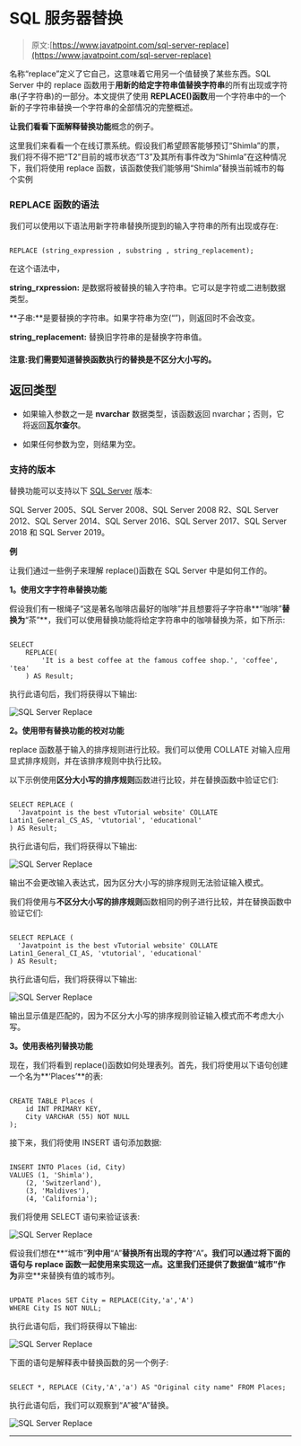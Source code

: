 # SQL 服务器替换

> 原文:[https://www.javatpoint.com/sql-server-replace](https://www.javatpoint.com/sql-server-replace)

名称“replace”定义了它自己，这意味着它用另一个值替换了某些东西。SQL Server 中的 replace 函数用于**用新的给定字符串值替换字符串**的所有出现或字符串(子字符串)的一部分。本文提供了使用 **REPLACE()函数**用一个字符串中的一个新的子字符串替换一个字符串的全部情况的完整概述。

**让我们看看下面解释替换功能**概念的例子。

这里我们来看看一个在线订票系统。假设我们希望顾客能够预订“Shimla”的票，我们将不得不把“T2”目前的城市状态“T3”及其所有事件改为“Shimla”在这种情况下，我们将使用 replace 函数，该函数使我们能够用“Shimla”替换当前城市的每个实例

### REPLACE 函数的语法

我们可以使用以下语法用新字符串替换所提到的输入字符串的所有出现或存在:

```

REPLACE (string_expression , substring , string_replacement);

```

在这个语法中，

**string_rxpression:** 是数据将被替换的输入字符串。它可以是字符或二进制数据类型。

**子串:**是要替换的字符串。如果字符串为空(“”)，则返回时不会改变。

**string_replacement:** 替换旧字符串的是替换字符串值。

#### 注意:我们需要知道替换函数执行的替换是不区分大小写的。

## 返回类型

*   如果输入参数之一是 **nvarchar** 数据类型，该函数返回 nvarchar；否则，它将返回**瓦尔查尔**。

*   如果任何参数为空，则结果为空。

### 支持的版本

替换功能可以支持以下 [SQL Server](https://www.javatpoint.com/sql-server-tutorial) 版本:

SQL Server 2005、SQL Server 2008、SQL Server 2008 R2、SQL Server 2012、SQL Server 2014、SQL Server 2016、SQL Server 2017、SQL Server 2018 和 SQL Server 2019。

**例**

让我们通过一些例子来理解 replace()函数在 SQL Server 中是如何工作的。

**1。使用文字字符串替换功能**

假设我们有一根绳子“这是著名咖啡店最好的咖啡”并且想要将子字符串**“咖啡”**替换为**“茶”**，我们可以使用替换功能将给定字符串中的咖啡替换为茶，如下所示:

```

SELECT 
    REPLACE(
        'It is a best coffee at the famous coffee shop.', 'coffee', 'tea'
    ) AS Result;

```

执行此语句后，我们将获得以下输出:

![SQL Server Replace](../Images/9e436a0cf5902e150f15dd8cd34b45c7.png)

**2。使用带有替换功能的校对功能**

replace 函数基于输入的排序规则进行比较。我们可以使用 COLLATE 对输入应用显式排序规则，并在该排序规则中执行比较。

以下示例使用**区分大小写的排序规则**函数进行比较，并在替换函数中验证它们:

```

SELECT REPLACE (
  'Javatpoint is the best vTutorial website' COLLATE Latin1_General_CS_AS, 'vtutorial', 'educational' 
) AS Result;

```

执行此语句后，我们将获得以下输出:

![SQL Server Replace](../Images/121f0258435f168e63543d82b4811495.png)

输出不会更改输入表达式，因为区分大小写的排序规则无法验证输入模式。

我们将使用与**不区分大小写的排序规则**函数相同的例子进行比较，并在替换函数中验证它们:

```

SELECT REPLACE (
  'Javatpoint is the best vTutorial website' COLLATE Latin1_General_CI_AS, 'vtutorial', 'educational' 
) AS Result;

```

执行此语句后，我们将获得以下输出:

![SQL Server Replace](../Images/d381a50c3d8b62ea65cb50ef6f17219e.png)

输出显示值是匹配的，因为不区分大小写的排序规则验证输入模式而不考虑大小写。

**3。使用表格列替换功能**

现在，我们将看到 replace()函数如何处理表列。首先，我们将使用以下语句创建一个名为**‘Places’**的表:

```

CREATE TABLE Places (
    id INT PRIMARY KEY,
    City VARCHAR (55) NOT NULL
);

```

接下来，我们将使用 INSERT 语句添加数据:

```

INSERT INTO Places (id, City)
VALUES (1, 'Shimla'),
    (2, 'Switzerland'),
	(3, 'Maldives'),
    (4, 'California');

```

我们将使用 SELECT 语句来验证该表:

![SQL Server Replace](../Images/5c846dcbe0cbc0ad5b46844a681c31f2.png)

假设我们想在**“城市”**列中用**“A”**替换所有出现的字符**“A”**。我们可以通过将下面的语句与 replace 函数一起使用来实现这一点。这里我们还提供了数据值“**城市**”作为**非空**来替换有值的城市列。

```

UPDATE Places SET City = REPLACE(City,'a','A')
WHERE City IS NOT NULL;

```

执行此语句后，我们将获得以下输出:

![SQL Server Replace](../Images/5a0acc9531e42b56f6919b2a98b46608.png)

下面的语句是解释表中替换函数的另一个例子:

```

SELECT *, REPLACE (City,'A','a') AS "Original city name" FROM Places;

```

执行此语句后，我们可以观察到“A”被“A”替换。

![SQL Server Replace](../Images/255ac5befc8ba686b37f64fe8307eedd.png)

* * *